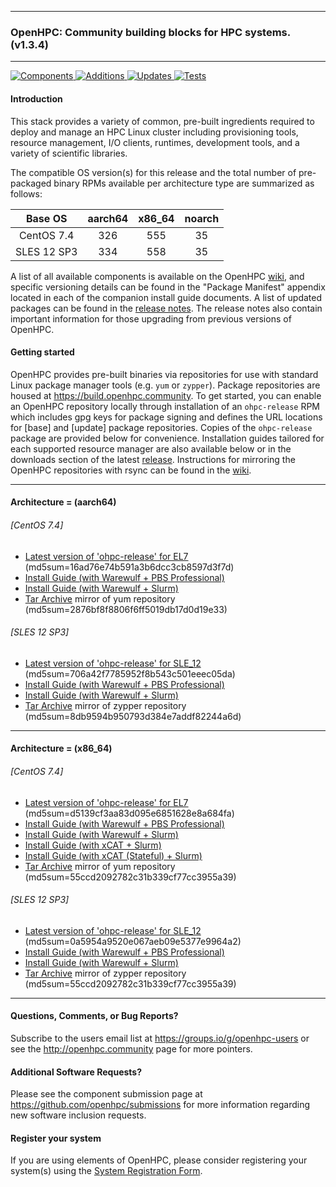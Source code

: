 
---

### OpenHPC: Community building blocks for HPC systems. (v1.3.4)

---

[![Components](https://img.shields.io/badge/components%20available-80-green.svg) ](https://github.com/openhpc/ohpc/wiki/Component-List-v1.3.4)
[![Additions](https://img.shields.io/badge/new%20additions-3-blue.svg) ](https://github.com/openhpc/ohpc/releases/tag/v1.3.4.GA)
[![Updates](https://img.shields.io/badge/updates-42%25-lightgrey.svg) ](https://github.com/openhpc/ohpc/releases/tag/v1.3.4.GA)
[![Tests](https://img.shields.io/badge/tests%20passing-100%25-brightgreen.svg) ](http://test.openhpc.community:8080/job/1.3.x/view/1.3.4/)


#### Introduction

This stack provides a variety of common, pre-built ingredients required to
deploy and manage an HPC Linux cluster including provisioning tools, resource
management, I/O clients, runtimes, development tools, and a variety of
scientific libraries.

The compatible OS version(s) for this release and the total number of
pre-packaged binary RPMs available per architecture type are summarized as follows:

Base OS     | aarch64 | x86_64  | noarch
:---:       | :---:   | :---:   | :---:
CentOS 7.4  | 326     | 555     | 35
SLES 12 SP3 | 334     | 558     | 35

A list of all available components is available on the OpenHPC
[wiki](https://github.com/openhpc/ohpc/wiki/Component-List-v1.3.4), and
specific versioning details can be found in the "Package Manifest" appendix
located in each of the companion install guide documents. A list of updated
packages can be found in the [release
notes](https://github.com/openhpc/ohpc/releases/tag/v1.3.4.GA). The release
notes also contain important information for those upgrading from previous
versions of OpenHPC.

#### Getting started

OpenHPC provides pre-built binaries via repositories for use with standard
Linux package manager tools (e.g. ```yum``` or ```zypper```). Package
repositories are housed at https://build.openhpc.community. To get started, you
can enable an OpenHPC repository locally through installation of an
```ohpc-release``` RPM which includes gpg keys for package signing and defines
the URL locations for [base] and [update] package repositories. Copies of the
```ohpc-release``` package are provided below for convenience. Installation guides 
tailored for each supported resource manager are also available below or in
the downloads section of the latest
[release](https://github.com/openhpc/ohpc/releases/tag/v1.3.4.GA). Instructions
for mirroring the OpenHPC repositories with rsync can be found in the
[wiki](https://github.com/openhpc/ohpc/wiki/Repository-Access-via-rsync).

---

#### Architecture = (aarch64)

###### [CentOS 7.4]
* [Latest version of 'ohpc-release' for EL7](https://github.com/openhpc/ohpc/releases/download/v1.3.GA/ohpc-release-1.3-1.el7.aarch64.rpm) (md5sum=16ad76e74b591a3b6dcc3cb8597d3f7d)
* [Install Guide (with Warewulf + PBS Professional)](https://github.com/openhpc/ohpc/releases/download/v1.3.4.GA/Install_guide-CentOS7-Warewulf-PBSPro-1.3.4-aarch64.pdf)
* [Install Guide (with Warewulf + Slurm)](https://github.com/openhpc/ohpc/releases/download/v1.3.4.GA/Install_guide-CentOS7-Warewulf-SLURM-1.3.4-aarch64.pdf)
* [Tar Archive](http://build.openhpc.community/dist/1.3.4/OpenHPC-1.3.4.CentOS_7.aarch64.tar) mirror of yum repository (md5sum=2876bf8f8806f6ff5019db17d0d19e33)

###### [SLES 12 SP3]
* [Latest version of 'ohpc-release' for SLE_12](https://github.com/openhpc/ohpc/releases/download/v1.3.GA/ohpc-release-1.3-1.sle12.aarch64.rpm) (md5sum=706a42f7785952f8b543c501eeec05da)
* [Install Guide (with Warewulf + PBS Professional)](https://github.com/openhpc/ohpc/releases/download/v1.3.4.GA/Install_guide-SLE_12-Warewulf-PBSPro-1.3.4-aarch64.pdf)
* [Install Guide (with Warewulf + Slurm)](https://github.com/openhpc/ohpc/releases/download/v1.3.4.GA/Install_guide-SLE_12-Warewulf-SLURM-1.3.4-aarch64.pdf)
* [Tar Archive](http://build.openhpc.community/dist/1.3.4/OpenHPC-1.3.4.SLE_12.aarch64.tar) mirror of zypper repository (md5sum=8db9594b950793d384e7addf82244a6d)

---

#### Architecture = (x86_64)

###### [CentOS 7.4]
* [Latest version of 'ohpc-release' for EL7](https://github.com/openhpc/ohpc/releases/download/v1.3.GA/ohpc-release-1.3-1.el7.x86_64.rpm) (md5sum=d5139cf3aa83d095e6851628e8a684fa)
* [Install Guide (with Warewulf + PBS Professional)](https://github.com/openhpc/ohpc/releases/download/v1.3.4.GA/Install_guide-CentOS7-Warewulf-PBSPro-1.3.4-x86_64.pdf)
* [Install Guide (with Warewulf + Slurm)](https://github.com/openhpc/ohpc/releases/download/v1.3.4.GA/Install_guide-CentOS7-Warewulf-SLURM-1.3.4-x86_64.pdf)
* [Install Guide (with xCAT + Slurm)](https://github.com/openhpc/ohpc/releases/download/v1.3.4.GA/Install_guide-CentOS7-xCAT-SLURM-1.3.4-x86_64.pdf)
* [Install Guide (with xCAT (Stateful) + Slurm)](https://github.com/openhpc/ohpc/releases/download/v1.3.4.GA/Install_guide-CentOS7-xCAT-stateful-SLURM-1.3.4-x86_64.pdf)
* [Tar Archive](http://build.openhpc.community/dist/1.3.4/OpenHPC-1.3.4.CentOS_7.x86_64.tar) mirror of yum repository (md5sum=55ccd2092782c31b339cf77cc3955a39)

###### [SLES 12 SP3]
* [Latest version of 'ohpc-release' for SLE_12](https://github.com/openhpc/ohpc/releases/download/v1.3.GA/ohpc-release-1.3-1.sle12.x86_64.rpm) (md5sum=0a5954a9520e067aeb09e5377e9964a2)
* [Install Guide (with Warewulf + PBS Professional)](https://github.com/openhpc/ohpc/releases/download/v1.3.4.GA/Install_guide-SLE_12-Warewulf-PBSPro-1.3.4-x86_64.pdf)
* [Install Guide (with Warewulf + Slurm)](https://github.com/openhpc/ohpc/releases/download/v1.3.4.GA/Install_guide-SLE_12-Warewulf-SLURM-1.3.4-x86_64.pdf)
* [Tar Archive](http://build.openhpc.community/dist/1.3.4/OpenHPC-1.3.4.SLE_12.x86_64.tar) mirror of zypper repository (md5sum=55ccd2092782c31b339cf77cc3955a39)

---

#### Questions, Comments, or Bug Reports?

Subscribe to the users email list at https://groups.io/g/openhpc-users or see
the http://openhpc.community page for more pointers.

#### Additional Software Requests?

Please see the component submission page at
https://github.com/openhpc/submissions for more information regarding new
software inclusion requests.

#### Register your system

If you are using elements of OpenHPC, please consider registering your
system(s) using the [System Registration
Form](https://drive.google.com/open?id=1KvFM5DONJigVhOlmDpafNTDDRNTYVdolaYYzfrHkOWI).



